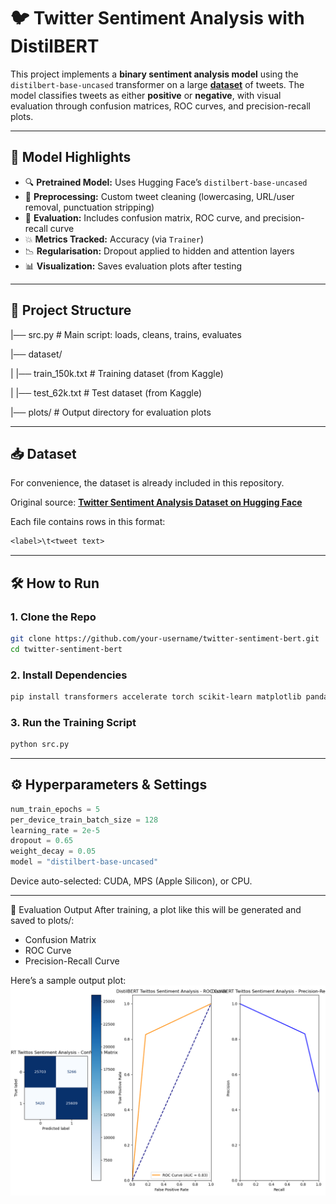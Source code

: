# 🐦 Twitter Sentiment Analysis with DistilBERT

This project implements a **binary sentiment analysis model** using the `distilbert-base-uncased` transformer on a large [**dataset**](https://huggingface.co/datasets/carblacac/twitter-sentiment-analysis) of tweets. The model classifies tweets as either **positive** or **negative**, with visual evaluation through confusion matrices, ROC curves, and precision-recall plots.

---

## 🧠 Model Highlights

- 🔍 **Pretrained Model:** Uses Hugging Face’s `distilbert-base-uncased`
- 🧹 **Preprocessing:** Custom tweet cleaning (lowercasing, URL/user removal, punctuation stripping)
- 🧪 **Evaluation:** Includes confusion matrix, ROC curve, and precision-recall curve
- 💥 **Metrics Tracked:** Accuracy (via `Trainer`)
- 📉 **Regularisation:** Dropout applied to hidden and attention layers
- 📊 **Visualization:** Saves evaluation plots after testing

---

## 📂 Project Structure

|── src.py # Main script: loads, cleans, trains, evaluates

|── dataset/

| |── train_150k.txt # Training dataset (from Kaggle)

| |── test_62k.txt # Test dataset (from Kaggle)

|── plots/ # Output directory for evaluation plots

---

## 📥 Dataset

For convenience, the dataset is already included in this repository.

Original source: [**Twitter Sentiment Analysis Dataset on Hugging Face**](https://huggingface.co/datasets/carblacac/twitter-sentiment-analysis)

Each file contains rows in this format:
```txt
<label>\t<tweet text>
```

---

## 🛠️ How to Run

### 1. Clone the Repo
```bash
git clone https://github.com/your-username/twitter-sentiment-bert.git
cd twitter-sentiment-bert
```

### 2. Install Dependencies
```bash
pip install transformers accelerate torch scikit-learn matplotlib pandas
```

### 3. Run the Training Script
```bash
python src.py
```

---

## ⚙️ Hyperparameters & Settings

```python
num_train_epochs = 5
per_device_train_batch_size = 128
learning_rate = 2e-5
dropout = 0.65
weight_decay = 0.05
model = "distilbert-base-uncased"
```
Device auto-selected: CUDA, MPS (Apple Silicon), or CPU.

---

📸 Evaluation Output
After training, a plot like this will be generated and saved to plots/:
- Confusion Matrix
- ROC Curve
- Precision-Recall Curve

Here’s a sample output plot:
![Training Plot](plots/DistilBERT_Twittos_Sentiment_Analysis_Evaluation_Plots.png)





